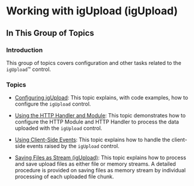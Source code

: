 ﻿<!--
|metadata|
{
    "fileName": "igupload-working-with-igupload",
    "controlName": "igUpload",
    "tags": []
}
|metadata|
-->

# Working with igUpload (igUpload)

## In This Group of Topics
### Introduction

This group of topics covers configuration and other tasks related to the `igUpload`™ control.

### Topics

- [Configuring igUpload](igUpload-Configuring-igUpload.html): This topic explains, with code examples, how to configure the `igUpload` control.

- [Using the HTTP Handler and Module](igUpload-Using-HTTP-Handler-and-Modules.html): This topic demonstrates how to configure the HTTP Module and HTTP Handler to process the data uploaded with the `igUpload` control.

- [Using Client-Side Events](igUpload-Using-Client-Side-Events.html): This topic explains how to handle the client-side events raised by the `igUpload` control.

- [Saving Files as Stream (igUpload)](igUpload-Saving-Files-as-Stream.html): This topic explains how to process and save upload files as either file or memory streams. A detailed procedure is provided on saving files as memory stream by individual processing of each uploaded file chunk.





 

 


